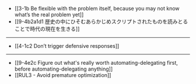 - [[3-1b Be flexible with the problem itself, because you may not know what’s the real problem yet]]
- [[9-4b2a1d1 歴史の中にひそむあらかじめスクリプトされたものを読みとることで時代の現在を生きる]]
---
- [[4-1c2 Don’t trigger defensive responses]]
---
- [[9-4e2c Figure out what's really worth automating-delegating first, before automating-delegating anything]]
- [[RUL3 - Avoid premature optimization]]
